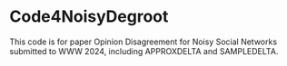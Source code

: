 # Code4NoisyDegroot
This code is for paper Opinion Disagreement for Noisy Social Networks submitted to WWW 2024, including APPROXDELTA and SAMPLEDELTA.

